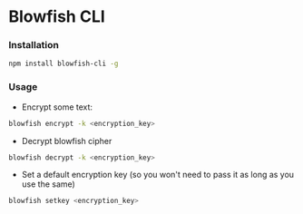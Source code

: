 # Blowfish CLI

### Installation
```sh
npm install blowfish-cli -g
```

### Usage
- Encrypt some text:
```sh
blowfish encrypt -k <encryption_key>
```

- Decrypt blowfish cipher
```sh
blowfish decrypt -k <encryption_key>
```

- Set a default encryption key (so you won't need to pass it as long as you use the same)
```sh
blowfish setkey <encryption_key>
```